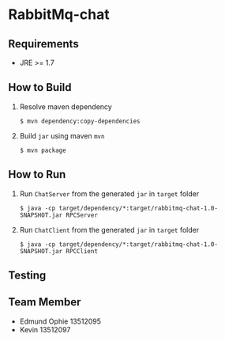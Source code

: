 # RabbitMq-chat

## Requirements
 - JRE >= 1.7

## How to Build
1. Resolve maven dependency

	 ```
	 $ mvn dependency:copy-dependencies
	 ```
2. Build `jar` using maven `mvn`

	 ```
	 $ mvn package
	 ```

## How to Run
1. Run `ChatServer` from the generated `jar` in `target` folder

	 ```
	 $ java -cp target/dependency/*:target/rabbitmq-chat-1.0-SNAPSHOT.jar RPCServer
	 ```
2. Run `ChatClient` from the generated `jar` in `target` folder

	 ```
	 $ java -cp target/dependency/*:target/rabbitmq-chat-1.0-SNAPSHOT.jar RPCClient
	 ```

## Testing

## Team Member
- Edmund Ophie 13512095
- Kevin 13512097
